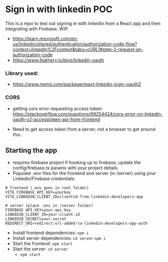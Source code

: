 # Sign in with linkedin POC

This is a repo to test out signing in with linkedin from a React app and then integrating with Firebase. WIP.

- https://learn.microsoft.com/en-us/linkedin/shared/authentication/authorization-code-flow?context=linkedin%2Fcontext&tabs=cURL1#step-2-request-an-authorization-code
- https://www.feathery.io/blog/linkedin-oauth

### Library used:

- https://www.npmjs.com/package/react-linkedin-login-oauth2

### CORS

- getting cors error requesting access token:
  https://stackoverflow.com/questions/69254424/cors-error-on-linkedin-oauth-v2-accesstoken-api-from-frontend

- Need to get access token from a server, not a browser to get around this.

## Starting the app
- requires firebase project if hooking up to firebase, update the config/firebase.ts params with your project details
- Populate .env files for the frontend and server (in /server) using your Linkedin/Firebase credentials:

```
# frontend (.env goes in root folder)
VITE_FIREBASE_API_KEY=yourkey
VITE_LINKEDIN_CLIENT_ID=clientid-from-linkedin-developers-app
```

```
# server (place .env in /server folder)
FIREBASE_API_KEY=your-api-key
LINKEDIN_CLIENT_ID=your-client-id
LINKEDIN_SECRET=your-secret
REDIRECT_URI=redirect-url-added-to-linkedin-developers-app-auth
```

- Install frontend dependencies: `npm i`
- Install server dependencies: `cd server` `npm i`
- Start the frontend: `npm start`
- Start the server: `cd server`
  - `npm start`
